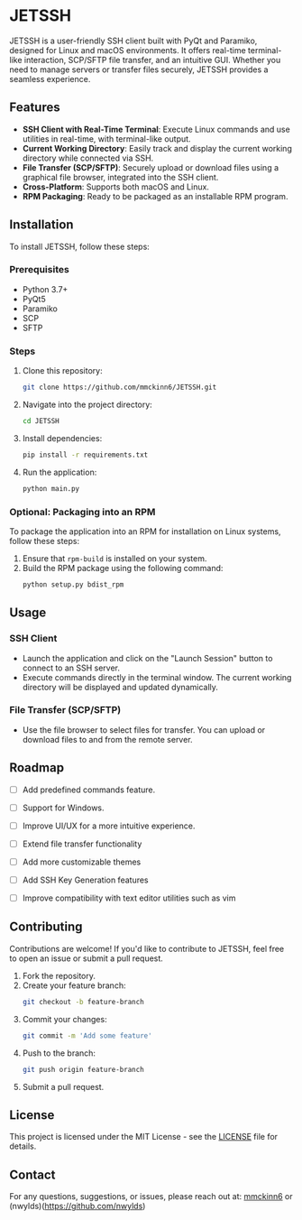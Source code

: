 # JETSSH

JETSSH is a user-friendly SSH client built with PyQt and Paramiko, designed for Linux and macOS environments. It offers real-time terminal-like interaction, SCP/SFTP file transfer, and an intuitive GUI. Whether you need to manage servers or transfer files securely, JETSSH provides a seamless experience.

## Features

- **SSH Client with Real-Time Terminal**: Execute Linux commands and use utilities in real-time, with terminal-like output.
- **Current Working Directory**: Easily track and display the current working directory while connected via SSH.
- **File Transfer (SCP/SFTP)**: Securely upload or download files using a graphical file browser, integrated into the SSH client.
- **Cross-Platform**: Supports both macOS and Linux.
- **RPM Packaging**: Ready to be packaged as an installable RPM program.

## Installation

To install JETSSH, follow these steps:

### Prerequisites
- Python 3.7+
- PyQt5
- Paramiko
- SCP
- SFTP

### Steps

1. Clone this repository:
    ```bash
    git clone https://github.com/mmckinn6/JETSSH.git
    ```

2. Navigate into the project directory:
    ```bash
    cd JETSSH
    ```

3. Install dependencies:
    ```bash
    pip install -r requirements.txt
    ```

4. Run the application:
    ```bash
    python main.py
    ```

### Optional: Packaging into an RPM

To package the application into an RPM for installation on Linux systems, follow these steps:

1. Ensure that `rpm-build` is installed on your system.
2. Build the RPM package using the following command:
    ```bash
    python setup.py bdist_rpm
    ```
    
## Usage

### SSH Client
- Launch the application and click on the "Launch Session" button to connect to an SSH server.
- Execute commands directly in the terminal window. The current working directory will be displayed and updated dynamically.

### File Transfer (SCP/SFTP)
- Use the file browser to select files for transfer. You can upload or download files to and from the remote server.

## Roadmap

- [ ] Add predefined commands feature.
- [ ] Support for Windows.
- [ ] Improve UI/UX for a more intuitive experience.
- [ ] Extend file transfer functionality
- [ ] Add more customizable themes
- [ ] Add SSH Key Generation features
- [ ] Improve compatibility with text editor utilities such as vim




## Contributing

Contributions are welcome! If you'd like to contribute to JETSSH, feel free to open an issue or submit a pull request.

1. Fork the repository.
2. Create your feature branch: 
    ```bash
    git checkout -b feature-branch
    ```
3. Commit your changes: 
    ```bash
    git commit -m 'Add some feature'
    ```
4. Push to the branch: 
    ```bash
    git push origin feature-branch
    ```
5. Submit a pull request.

## License

This project is licensed under the MIT License - see the [LICENSE](LICENSE) file for details.

## Contact

For any questions, suggestions, or issues, please reach out at: [mmckinn6](https://github.com/mmckinn6) or (nwylds)(https://github.com/nwylds) 
